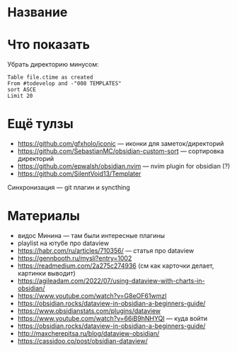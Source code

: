 # Название


# Что показать

Убрать директорию минусом:

```
Table file.ctime as created
From #todevelop and -"008 TEMPLATES"
sort ASCE
Limit 20
```


# Ещё тулзы

- https://github.com/gfxholo/iconic — иконки для заметок/директорий
- https://github.com/SebastianMC/obsidian-custom-sort — сортировка директорий
- https://github.com/epwalsh/obsidian.nvim — nvim plugin for obsidian (?)
- https://github.com/SilentVoid13/Templater

Синхронизация — git плагин и syncthing

# Материалы

- видос Минина — там были интересные плагины
- playlist на ютубе про dataview
- https://habr.com/ru/articles/710356/ — статья про dataview
- https://gennbooth.ru/mysli?entry=1002
- https://readmedium.com/2a275c274936 (см как карточки делает, картинки выводит)
- https://agileadam.com/2022/07/using-dataview-with-charts-in-obsidian/
- https://www.youtube.com/watch?v=G8eOF61wmzI
- https://obsidian.rocks/dataview-in-obsidian-a-beginners-guide/
- https://www.obsidianstats.com/plugins/dataview
- https://www.youtube.com/watch?v=66iB9hNHYQI — куда войти
- https://obsidian.rocks/dataview-in-obsidian-a-beginners-guide/
- http://maxcherepitsa.ru/blog/dataview-obsidian/
- https://cassidoo.co/post/obsidian-dataview/